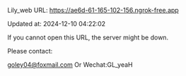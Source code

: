 Lily_web URL: https://ae6d-61-165-102-156.ngrok-free.app

Updated at: 2024-12-10 04:22:02

If you cannot open this URL, the server might be down.

Please contact: 

goley04@foxmail.com Or Wechat:GL_yeaH
